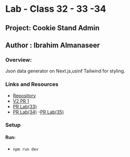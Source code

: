 # Lab - Class 32 - 33 -34

## Project: Cookie Stand Admin

## Author : Ibrahim Almanaseer


### Overview:

Json data generator on Next.js,usinf Tailwind for styling.



### Links and Resources

- [Repository](https://github.com/Ibrahimnalmanaseer/cookie-stand-admin)
- [V2 PR 1](https://github.com/Ibrahimnalmanaseer/cookie-stand-admin/pull/1)
- [PR Lab(33)](https://github.com/Ibrahimnalmanaseer/cookie-stand-admin/pull/3)
- [PR Lab(34)](https://github.com/Ibrahimnalmanaseer/cookie-stand-admin/pull/4)
-[PR Lab(35)](https://github.com/Ibrahimnalmanaseer/cookie-stand-admin/pull/7)



### Setup


#### Run:

-  `npm run dev `




